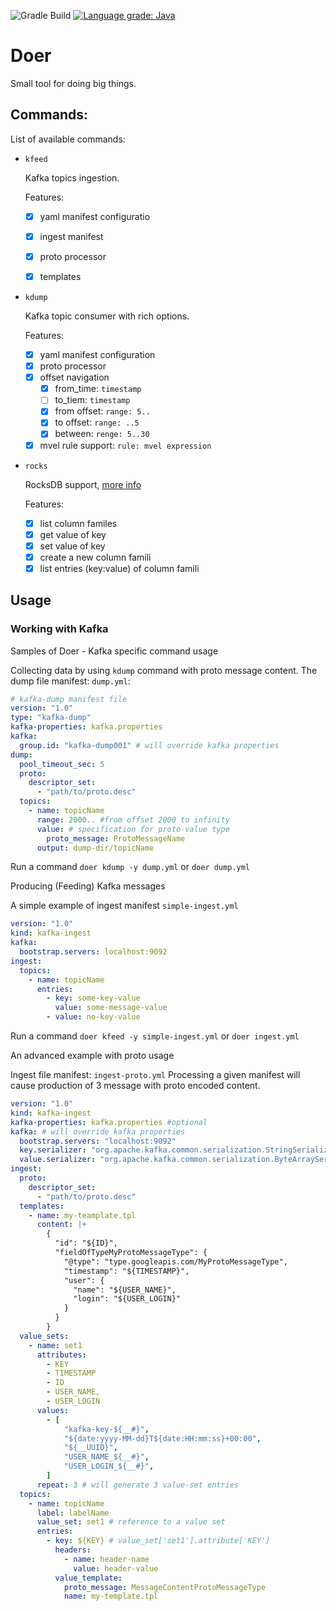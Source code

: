 ![Gradle Build](https://github.com/sygnowski/doer/workflows/Gradle%20Build/badge.svg) [![Language grade: Java](https://img.shields.io/lgtm/grade/java/g/sygnowski/doer.svg?logo=lgtm&logoWidth=18)](https://lgtm.com/projects/g/sygnowski/doer/context:java)

# Doer

Small tool for doing big things.

## Commands:

List of available commands:

- `kfeed`

  Kafka topics ingestion.
  
  Features:
  - [x] yaml manifest configuratio
  - [x] ingest manifest
  - [x] proto processor
  - [x] templates  


- `kdump`
  
  Kafka topic consumer with rich options.
  
  Features:
  
  - [x] yaml manifest configuration
  - [x] proto processor
  - [x] offset navigation
    - [x] from_time: `timestamp`
    - [ ] to_tiem: `timestamp`
    - [x] from offset: `range: 5..`
    - [x] to offset: `range: ..5`
    - [x] between: `renge: 5..30`
  - [x] mvel rule support: `rule: mvel expression`

- `rocks`

  RocksDB support, [more info](docs/rocksdb.md)

  Features:
  - [x] list column familes
  - [x] get value of key
  - [x] set value of key
  - [x] create a new column famili
  - [x] list entries (key:value) of column famili

## Usage
### Working with Kafka

Samples of Doer - Kafka specific command usage

Collecting data by using `kdump` command with proto message content. The dump file manifest: `dump.yml`:

```yaml
# kafka-dump manifest file
version: "1.0"
type: "kafka-dump"
kafka-properties: kafka.properties
kafka:
  group.id: "kafka-dump001" # will override kafka properties 
dump:
  pool_timeout_sec: 5
  proto:
    descriptor_set:
      - "path/to/proto.desc"
  topics:
    - name: topicName
      range: 2000.. #from offset 2000 to infinity
      value: # specification for proto-value type
        proto_message: ProtoMessageName
      output: dump-dir/topicName
```

Run a command `doer kdump -y dump.yml` or `doer dump.yml`

Producing (Feeding) Kafka messages

A simple example of ingest manifest `simple-ingest.yml`

```yaml
version: "1.0"
kind: kafka-ingest
kafka:
  bootstrap.servers: localhost:9092
ingest:
  topics:
    - name: topicName
      entries:
        - key: some-key-value
          value: some-message-value
        - value: no-key-value
```

Run a command `doer kfeed -y simple-ingest.yml` or `doer ingest.yml`


An advanced example with proto usage

Ingest file manifest: `ingest-proto.yml` Processing a given manifest will cause production of 3 message with proto encoded content.

```yaml
version: "1.0"
kind: kafka-ingest
kafka-properties: kafka.properties #optional 
kafka: # will override kafka properties 
  bootstrap.servers: "localhost:9092"
  key.serializer: "org.apache.kafka.common.serialization.StringSerializer"
  value.serializer: "org.apache.kafka.common.serialization.ByteArraySerializer"
ingest:
  proto:
    descriptor_set:
      - "path/to/proto.desc"
  templates:
    - name: my-teamplate.tpl
      content: |+
        {
          "id": "${ID}",
          "fieldOfTypeMyProtoMessageType": {
            "@type": "type.googleapis.com/MyProtoMessageType",            
            "timestamp": "${TIMESTAMP}",    
            "user": {
              "name": "${USER_NAME}",
              "login": "${USER_LOGIN}"              
            }
          }        
        }
  value_sets:
    - name: set1
      attributes:
        - KEY
        - TIMESTAMP
        - ID
        - USER_NAME,
        - USER_LOGIN
      values:
        - [
            "kafka-key-${__#}",
            "${date:yyyy-MM-dd}T${date:HH:mm:ss}+00:00",
            "${__UUID}",
            "USER_NAME_${__#}",
            "USER_LOGIN_${__#}",
        ]
      repeat: 3 # will generate 3 value-set entries
  topics:
    - name: topicName
      label: labelName
      value_set: set1 # reference to a value set     
      entries:
        - key: ${KEY} # value_set['set1'].attribute['KEY']
          headers:
            - name: header-name
              value: header-value
          value_template:
            proto_message: MessageContentProtoMessageType
            name: my-template.tpl
```
